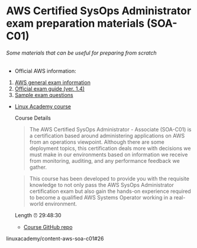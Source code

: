 # AWS Certified SysOps Administrator exam preparation materials (SOA-C01)

###### Some materials that can be useful for preparing from scratch 

* Official AWS information: 

 1. [AWS general exam information](https://aws.amazon.com/certification/certified-sysops-admin-associate/)
 2. [Official exam guide (ver. 1.4)](https://d1.awsstatic.com/training-and-certification/docs-sysops-associate/AWS_Certified_SysOps_Associate-Exam_Guide_EN_1.4.pdf)
 3. [Sample exam questions](https://d1.awsstatic.com/training-and-certification/docs-sysops-associate/AWS-Certified-SysOps-Administrator-Associate-Sample-Questions-v1.5_FINAL.pdf)


* [Linux Academy course](https://linuxacademy.com/course/aws-certified-sys-ops-administrator-associate-soa-c-01)

  Course Details
   > The AWS Certified SysOps Administrator - Associate (SOA-C01) is a certification based around administering applications on AWS from an operations viewpoint. Although there are some deployment topics, this certification deals more with decisions we must make in our environments based on information we receive from monitoring, auditing, and any performance feedback we gather.
   
   > This course has been developed to provide you with the requisite knowledge to not only pass the AWS SysOps Administrator certification exam but also gain the hands-on experience required to become a qualified AWS Systems Operator working in a real-world environment.
   
   Length :alarm_clock: 29:48:30
  * [Course GitHub repo](https://github.com/linuxacademy/content-aws-soa-c01)
  
linuxacademy/content-aws-soa-c01#26

